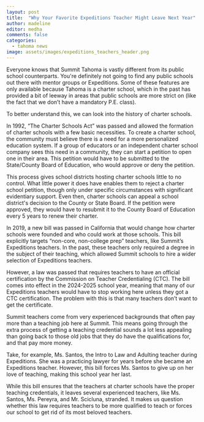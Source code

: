 ```yaml
---
layout: post
title:  "Why Your Favorite Expeditions Teacher Might Leave Next Year"
author: madeline
editor: medha
comments: false
categories:
  - tahoma news
image: assets/images/expeditions_teachers_header.png
---
```

Everyone knows that Summit Tahoma is vastly different from its public school counterparts. You're definitely not going to find any public schools out there with mentor groups or Expeditions. Some of these features are only available because Tahoma is a charter school, which in the past has provided a bit of leeway in areas that public schools are more strict on (like the fact that we don’t have a mandatory P.E. class). 

To better understand this, we can look into the history of charter schools. 

In 1992, “The Charter Schools Act” was passed and allowed the formation of charter schools with a few basic necessities. To create a charter school, the community must believe there is a need for a more personalized education system. If a group of educators or an independent charter school company sees this need in a community, they can start a petition to open one in their area. This petition would have to be submitted to the State/County Board of Education, who would approve or deny the petition.

This process gives school districts hosting charter schools little to no control. What little power it does have enables them to reject a charter school petition, though only under specific circumstances with significant evidentiary support. Even then, charter schools can appeal a school district's decision to the County or State Board. If the petition were approved, they would have to resubmit it to the County Board of Education every 5 years to renew their charter.

In 2019, a new bill was passed in California that would change how charter schools were founded and who could work at those schools. This bill explicitly targets “non-core, non-college prep” teachers, like Summit’s Expeditions teachers. In the past, these teachers only required a degree in the subject of their teaching, which allowed Summit schools to hire a wider selection of Expeditions teachers. 

However, a law was passed that requires teachers to have an official certification by the Commission on Teacher Credentialing (CTC). The bill comes into effect in the 2024-2025 school year, meaning that many of our Expeditions teachers would have to stop working here unless they got a CTC certification. The problem with this is that many teachers don’t want to get the certificate. 

  
Summit teachers come from very experienced backgrounds that often pay more than a teaching job here at Summit. This means going through the extra process of getting a teaching credential sounds a lot less appealing than going back to those old jobs that they do have the qualifications for, and that pay more money. 

Take, for example, Ms. Santos, the Intro to Law and Adulting teacher during Expeditions. She was a practicing lawyer for years before she became an Expeditions teacher. However, this bill forces Ms. Santos to give up on her love of teaching, making this school year her last.

While this bill ensures that the teachers at charter schools have the proper teaching credentials, it leaves several experienced teachers, like Ms. Santos, Ms. Pereyra, and Mr. Scicluna, stranded. It makes us question whether this law requires teachers to be more qualified to teach or forces our school to get rid of its most beloved teachers.